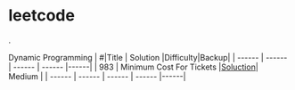 # leetcode



.  

Dynamic Programming
| #|Title | Solution |Difficulty|Backup|
| ------ | ------ | ------ | ------ |------|
| 983 | Minimum Cost For Tickets   |[Soluction](https://github.com/sugur/leetcode/blob/master/src/main/java/idv/swtang/leetcode/dynamic_programming/MinimumCostForTickets.java)| Medium |  | ------ | ------ | ------ | ------ |------|
